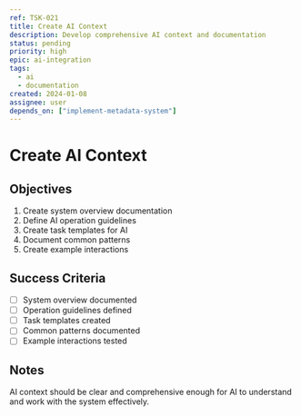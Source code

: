 ```yaml
---
ref: TSK-021
title: Create AI Context
description: Develop comprehensive AI context and documentation
status: pending
priority: high
epic: ai-integration
tags:
  - ai
  - documentation
created: 2024-01-08
assignee: user
depends_on: ["implement-metadata-system"]
---
```


# Create AI Context

## Objectives
1. Create system overview documentation
2. Define AI operation guidelines
3. Create task templates for AI
4. Document common patterns
5. Create example interactions

## Success Criteria
- [ ] System overview documented
- [ ] Operation guidelines defined
- [ ] Task templates created
- [ ] Common patterns documented
- [ ] Example interactions tested

## Notes
AI context should be clear and comprehensive enough for AI to understand and work with the system effectively. 